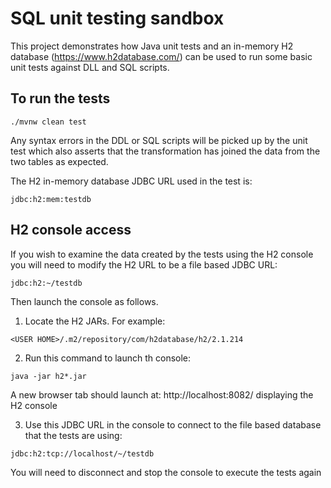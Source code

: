 # SQL unit testing sandbox
This project demonstrates how Java unit tests and an in-memory H2 database (https://www.h2database.com/) can be used to
run some basic unit tests against DLL and SQL scripts.

## To run the tests
```
./mvnw clean test
```

Any syntax errors in the DDL or SQL scripts will be picked up by the unit test which also asserts that the transformation
has joined the data from the two tables as expected.

The H2 in-memory database JDBC URL used in the test is:

```
jdbc:h2:mem:testdb
```


## H2 console access
If you wish to examine the data created by the tests using the H2 console you will need to modify the H2 URL to be a 
file based JDBC URL:

```
jdbc:h2:~/testdb
```

Then launch the console as follows.

1. Locate the H2 JARs. For example:

```
<USER HOME>/.m2/repository/com/h2database/h2/2.1.214
```

2. Run this command to launch th console:
```
java -jar h2*.jar
```

A new browser tab should launch at: http://localhost:8082/ displaying the H2 console

3. Use this JDBC URL in the console to connect to the file based database that the tests are using:

```
jdbc:h2:tcp://localhost/~/testdb
```

You will need to disconnect and stop the console to execute the tests again

